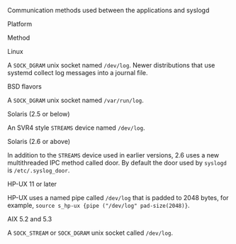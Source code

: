 ---
---
<!-- DISCLAIMER: This file is based on the syslog-ng Open Source Edition documentation https://github.com/balabit/syslog-ng-ose-guides/commit/2f4a52ee61d1ea9ad27cb4f3168b95408fddfdf2 and is used under the terms of The syslog-ng Open Source Edition Documentation License. The file has been modified by Axoflow. -->
Communication methods used between the applications and syslogd

Platform

Method

Linux

A `SOCK_DGRAM` unix socket named `/dev/log`. Newer distributions that use systemd collect log messages into a journal file.

BSD flavors

A `SOCK_DGRAM` unix socket named `/var/run/log`.

Solaris (2.5 or below)

An SVR4 style `STREAMS` device named `/dev/log`.

Solaris (2.6 or above)

In addition to the `STREAMS` device used in earlier versions, 2.6 uses a new multithreaded IPC method called door. By default the door used by `syslogd` is `/etc/.syslog_door`.

HP-UX 11 or later

HP-UX uses a named pipe called `/dev/log` that is padded to 2048 bytes, for example, `source s_hp-ux {pipe ("/dev/log" pad-size(2048)}`.

AIX 5.2 and 5.3

A `SOCK_STREAM` or `SOCK_DGRAM` unix socket called `/dev/log`.
